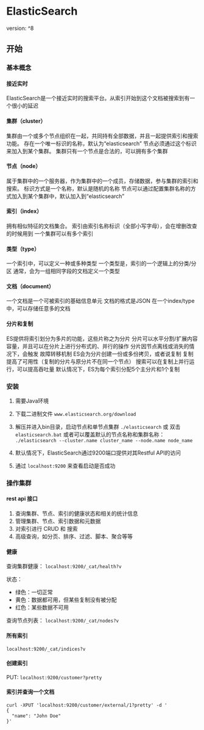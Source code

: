# ElasticSearch

version: ^8

## 开始

### 基本概念

#### 接近实时

ElasticSearch是一个接近实时的搜索平台。从索引开始到这个文档被搜索到有一个很小的延迟

#### 集群（cluster）

集群由一个或多个节点组织在一起，共同持有全部数据，并且一起提供索引和搜索功能。
存在一个唯一标识的名称，默认为“elasticsearch”
节点必须通过这个标识来加入到某个集群。
集群只有一个节点是合法的，可以拥有多个集群

#### 节点（node）

属于集群中的一个服务器，作为集群中的一个成员，存储数据，参与集群的索引和搜索。
标识方式是一个名称，默认是随机的名称
节点可以通过配置集群名称的方式加入到某个集群中，默认加入到“elasticsearch”

#### 索引（index）

拥有相似特征的文档集合。
索引由索引名称标识（全部小写字母），会在增删改查的时候用到
一个集群可以有多个索引

#### 类型（type）

一个索引中，可以定义一种或多种类型
一个类型是，索引的一个逻辑上的分类/分区
通常，会为一组相同字段的文档定义一个类型

#### 文档（document）

一个文档是一个可被索引的基础信息单元
文档的格式是JSON
在一个index/type中，可以存储任意多的文档

#### 分片和复制

ES提供将索引划分为多片的功能，这些片称之为分片
分片可以水平分割/扩展内容容量，并且可以在分片上进行分布式的、并行的操作
分片因节点离线或消失的情况下，会触发 故障转移机制
ES会为分片创建一份或多份拷贝，或者说复制
复制提高了可用性（复制的分片与原分片不在同一个节点）
搜索可以在复制上并行运行，可以提高吞吐量
默认情况下，ES为每个索引分配5个主分片和1个复制

### 安装

1. 需要Java环境

2. 下载二进制文件
`www.elasticsearch.org/download`

3. 解压并进入bin目录，启动节点和单节点集群
`./elasticsearch` 或 双击 `elasticsearch.bat`
或者可以覆盖默认的节点名称和集群名称：
`./elasticsearch --cluster.name cluster_name --node.name node_name`

4. 默认情况下，ElasticSearch通过9200端口提供对其Restful API的访问

5. 通过 `localhost:9200` 来查看启动是否成功

### 操作集群

#### rest api 接口

1. 查询集群、节点、索引的健康状态和相关的统计信息
2. 管理集群、节点、索引数据和元数据
3. 对索引进行 CRUD 和 搜索
4. 高级查询，如分页、排序、过滤、脚本、聚合等等

#### 健康

查询集群健康：
`localhost:9200/_cat/health?v`

状态：
- 绿色：一切正常
- 黄色：数据都可用，但某些复制没有被分配
- 红色：某些数据不可用

查询节点列表：
`localhost:9200/_cat/nodes?v`

#### 所有索引

`localhost:9200/_cat/indices?v`

#### 创建索引

PUT: `localhost:9200/customer?pretty`

#### 索引并查询一个文档

```
curl -XPUT 'localhost:9200/customer/external/1?pretty' -d '
{
  "name": "John Doe"
}'
```
